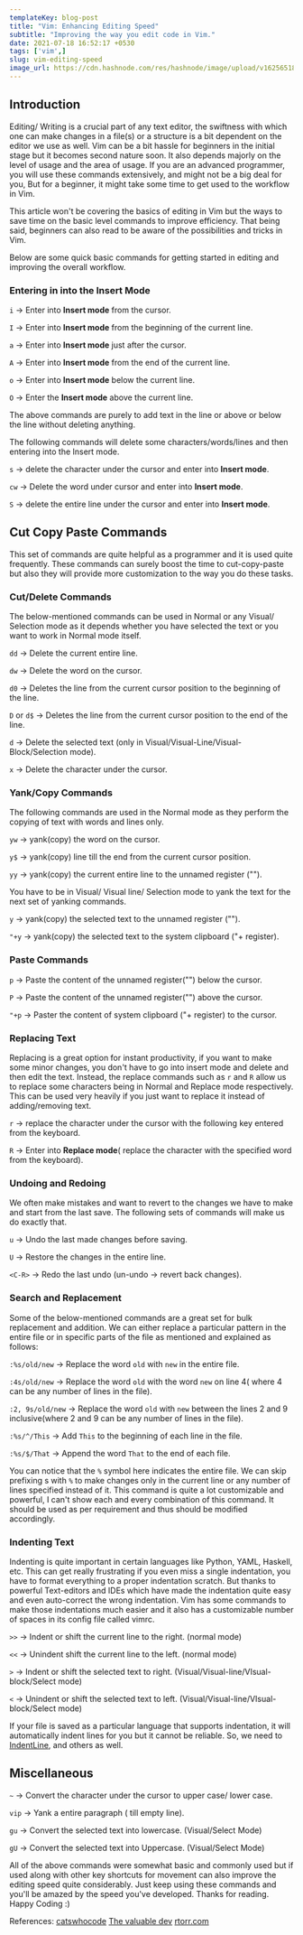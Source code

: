 ```yaml
---
templateKey: blog-post
title: "Vim: Enhancing Editing Speed"
subtitle: "Improving the way you edit code in Vim."
date: 2021-07-18 16:52:17 +0530
tags: ['vim',] 
slug: vim-editing-speed
image_url: https://cdn.hashnode.com/res/hashnode/image/upload/v1625651851743/RK-CxEtLT.png?w=1600&h=840&fit=crop&crop=entropy&auto=compress
---
```



## Introduction
Editing/ Writing is a crucial part of any text editor, the swiftness with which one can make changes in a file(s) or a structure is a bit dependent on the editor we use as well. Vim can be a bit hassle for beginners in the initial stage but it becomes second nature soon. It also depends majorly on the level of usage and the area of usage. If you are an advanced programmer, you will use these commands extensively, and might not be a big deal for you, But for a beginner, it might take some time to get used to the workflow in Vim.

This article won't be covering the basics of editing in Vim but the ways to save time on the basic level commands to improve efficiency. That being said, beginners can also read to be aware of the possibilities and tricks in Vim. 

Below are some quick basic commands for getting started in editing and improving the overall workflow. 

### Entering in into the Insert Mode

`i`  -> Enter into **Insert mode** from the cursor.

`I`   -> Enter into **Insert mode** from the beginning of the current line.

`a`   -> Enter into **Insert mode**  just after the cursor.

`A`   -> Enter into **Insert mode** from the end of the current line.

`o`   -> Enter into **Insert mode** below the current line.

`O`   -> Enter the **Insert mode** above the current line.

The above commands are purely to add text in the line or above or below the line without deleting anything.

The following commands will delete some characters/words/lines and then entering into the Insert mode.

`s`   -> delete the character under the cursor and enter into **Insert mode**.

`cw`  -> Delete the word under cursor and enter into **Insert mode**.

`S`   -> delete the entire line under the cursor and enter into **Insert mode**.


## Cut Copy Paste Commands

This set of commands are quite helpful as a programmer and it is used quite frequently. These commands can surely boost the time to cut-copy-paste but also they will provide more customization to the way you do these tasks.

### Cut/Delete Commands

The below-mentioned commands can be used in Normal or any Visual/ Selection mode as it depends whether you have selected the text or you want to work in Normal mode itself. 

`dd`  -> Delete the current entire line.

`dw`  -> Delete the word on the cursor.

`d0` -> Deletes the line from the current cursor position to the beginning of the line.

`D` or `d$` -> Deletes the line from the current cursor position to the end of the line.

`d`  -> Delete the selected text (only in Visual/Visual-Line/Visual-Block/Selection mode).

`x`  -> Delete the character under the cursor.

### Yank/Copy Commands

The following commands are used in the Normal mode as they perform the copying of text with words and lines only.

`yw` -> yank(copy) the word on the cursor.

`y$`  -> yank(copy) line till the end from the current cursor position.

`yy`  -> yank(copy) the current entire line to the unnamed register ("").

You have to be in Visual/ Visual line/ Selection mode to yank the text for the next set of yanking commands. 

`y`  -> yank(copy) the selected text to the unnamed register ("").

`"+y` -> yank(copy) the selected text to the system clipboard ("+ register).

### Paste Commands

`p`   -> Paste the content of the unnamed register("") below the cursor.

`P`   -> Paste the content of the unnamed register("") above the cursor.

`"+p`  -> Paster the content of system clipboard ("+ register) to the cursor.


### Replacing Text

Replacing is a great option for instant productivity, if you want to make some minor changes, you don't have to go into insert mode and delete and then edit the text. Instead, the replace commands such as `r` and `R` allow us to replace some characters being in Normal and Replace mode respectively. This can be used very heavily if you just want to replace it instead of adding/removing text.

`r`   -> replace the character under the cursor with the following key entered from the keyboard.

`R`   -> Enter into **Replace mode**( replace the character with the specified word from the keyboard). 

### Undoing and Redoing

We often make mistakes and want to revert to the changes we have to make and start from the last save. The following sets of commands will make us do exactly that.

`u`   -> Undo the last made changes before saving.

`U` -> Restore the changes in the entire line.

`<C-R>`   -> Redo the last undo (un-undo -> revert back changes).


### Search and Replacement

Some of the below-mentioned commands are a great set for bulk replacement and addition. We can either replace a particular pattern in the entire file or in specific parts of the file as mentioned and explained as follows:

`:%s/old/new`  -> Replace the word `old` with `new` in the entire file.

`:4s/old/new`  -> Replace the word `old` with the word `new` on line 4( where 4 can be any number of lines in the file).

`:2, 9s/old/new`  -> Replace the word `old` with `new` between the lines 2 and 9 inclusive(where 2 and 9 can be any number of lines in the file).

`:%s/^/This`  -> Add `This` to the beginning of each line in the file.

`:%s/$/That`  -> Append the word `That` to the end of each file.

You can notice that the `%` symbol here indicates the entire file. We can skip prefixing s with `%` to make changes only in the current line or any number of lines specified instead of it. This command is quite a lot customizable and powerful, I can't show each and every combination of this command. It should be used as per requirement and thus should be modified accordingly.


### Indenting Text

Indenting is quite important in certain languages like Python, YAML, Haskell, etc. This can get really frustrating if you even miss a single indentation, you have to format everything to a proper indentation scratch. But thanks to powerful Text-editors and IDEs which have made the indentation quite easy and even auto-correct the wrong indentation. Vim has some commands to make those indentations much easier and it also has a customizable number of spaces in its config file called vimrc.

`>>`  -> Indent or shift the current line to the right. (normal mode)

`<<`  -> Unindent shift the current line to the left. (normal mode)

`>`   -> Indent or shift the selected text to right. (Visual/Visual-line/VIsual-block/Select mode)

`<`  -> Unindent or shift the selected text to left. (Visual/Visual-line/VIsual-block/Select mode)
 
If your file is saved as a particular language that supports indentation, it will automatically indent lines for you but it cannot be reliable. So, we need to [IndentLine](https://github.com/Yggdroot/indentLine), and others as well. 

## Miscellaneous

`~` -> Convert the character under the cursor to upper case/ lower case.

`vip` -> Yank a entire paragraph ( till empty line).

`gu` -> Convert the selected text into lowercase. (Visual/Select Mode)

`gU` -> Convert the selected text into Uppercase. (Visual/Select Mode)



All of the above commands were somewhat basic and commonly used but if used along with other key shortcuts for movement can also improve the editing speed quite considerably. Just keep using these commands and you'll be amazed by the speed you've developed. Thanks for reading. Happy Coding :)

References:  [catswhocode](https://catswhocode.com/vim-commands/)  [The valuable dev](https://thevaluable.dev/vim-advanced/) [rtorr.com](https://vim.rtorr.com/)
                      
